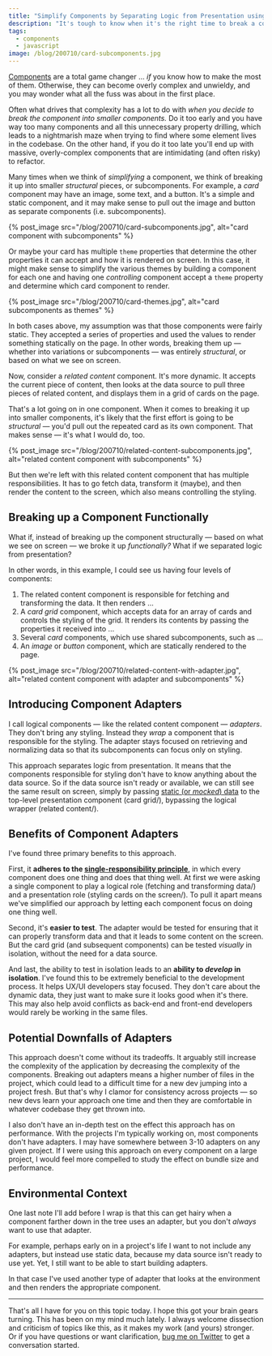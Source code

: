 ```yaml
---
title: "Simplify Components by Separating Logic from Presentation using Adapters"
description: "It's tough to know when it's the right time to break a component up into smaller components. Here's a way to approach that process that relies on more than what you see on the screen."
tags:
  - components
  - javascript
image: /blog/200710/card-subcomponents.jpg
---
```


[Components](/blog/wtf-is-a-web-component/) are a total game changer ... _if_ you know how to make the most of them. Otherwise, they can become overly complex and unwieldy, and you may wonder what all the fuss was about in the first place.

Often what drives that complexity has a lot to do with _when you decide to break the component into smaller components._ Do it too early and you have way too many components and all this unnecessary property drilling, which leads to a nightmarish maze when trying to find where some element lives in the codebase. On the other hand, if you do it too late you'll end up with massive, overly-complex components that are intimidating (and often risky) to refactor.

Many times when we think of _simplifying_ a component, we think of breaking it up into smaller _structural_ pieces, or subcomponents. For example, a _card_ component may have an image, some text, and a button. It's a simple and static component, and it may make sense to pull out the image and button as separate components (i.e. subcomponents).

{% post_image
    src="/blog/200710/card-subcomponents.jpg",
    alt="card component with subcomponents" %}

Or maybe your card has multiple `theme` properties that determine the other properties it can accept and how it is rendered on screen. In this case, it might make sense to simplify the various themes by building a component for each one and having one _controlling_ component accept a `theme` property and determine which card component to render.

{% post_image
    src="/blog/200710/card-themes.jpg",
    alt="card subcomponents as themes" %}

In both cases above, my assumption was that those components were fairly static. They accepted a series of properties and used the values to render something statically on the page. In other words, breaking them up — whether into variations or subcomponents — was entirely _structural_, or based on what we see on screen.

Now, consider a _related content_ component. It's more dynamic. It accepts the current piece of content, then looks at the data source to pull three pieces of related content, and displays them in a grid of cards on the page.

That's a lot going on in one component. When it comes to breaking it up into smaller components, it's likely that the first effort is going to be _structural_ — you'd pull out the repeated card as its own component. That makes sense — it's what I would do, too.

{% post_image
    src="/blog/200710/related-content-subcomponents.jpg",
    alt="related content component with subcomponents" %}

But then we're left with this related content component that has multiple responsibilities. It has to go fetch data, transform it (maybe), and then render the content to the screen, which also means controlling the styling.

## Breaking up a Component Functionally

What if, instead of breaking up the component structurally — based on what we see on screen — we broke it up _functionally?_ What if we separated logic from presentation?

In other words, in this example, I could see us having four levels of components:

1. The related content component is responsible for fetching and transforming the data. It then renders ...
2. A _card grid_ component, which accepts data for an array of cards and controls the styling of the grid. It renders its contents by passing the properties it received into ...
3. Several _card_ components, which use shared subcomponents, such as ...
4. An _image_ or _button_ component, which are statically rendered to the page.

{% post_image
    src="/blog/200710/related-content-with-adapter.jpg",
    alt="related content component with adapter and subcomponents" %}

## Introducing Component Adapters

I call logical components — like the related content component — _adapters_. They don't bring any styling. Instead they _wrap_ a component that is responsible for the styling. The adapter stays focused on retrieving and normalizing data so that its subcomponents can focus only on styling.

This approach separates logic from presentation. It means that the components responsible for styling don't have to know anything about the data source. So if the data source isn't ready or available, we can still see the same result on screen, simply by passing [static (or _mocked_) data](/blog/wtf-is-a-fixture/) to the top-level presentation component (card grid/), bypassing the logical wrapper (related content/).

## Benefits of Component Adapters

I've found three primary benefits to this approach.

First, it **adheres to the [single-responsibility principle](/blog/wtf-is-single-responsibility-principle/)**, in which every component does one thing and does that thing well. At first we were asking a single component to play a logical role (fetching and transforming data/) and a presentation role (styling cards on the screen/). To pull it apart means we've simplified our approach by letting each component focus on doing one thing well.

Second, it's **easier to test**. The adapter would be tested for ensuring that it can properly transform data and that it leads to some content on the screen. But the card grid (and subsequent components) can be tested _visually_ in isolation, without the need for a data source.

And last, the ability to test in isolation leads to an **ability to _develop_ in isolation**. I've found this to be extremely beneficial to the development process. It helps UX/UI developers stay focused. They don't care about the dynamic data, they just want to make sure it looks good when it's there. This may also help avoid conflicts as back-end and front-end developers would rarely be working in the same files.

## Potential Downfalls of Adapters

This approach doesn't come without its tradeoffs. It arguably still increase the complexity of the application by decreasing the complexity of the components. Breaking out adapters means a higher number of files in the project, which could lead to a difficult time for a new dev jumping into a project fresh. But that's why I clamor for consistency across projects — so new devs learn your approach one time and then they are comfortable in whatever codebase they get thrown into.

I also don't have an in-depth test on the effect this approach has on performance. With the projects I'm typically working on, most components don't have adapters. I may have somewhere between 3-10 adapters on any given project. If I were using this approach on every component on a large project, I would feel more compelled to study the effect on bundle size and performance.

## Environmental Context

One last note I'll add before I wrap is that this can get hairy when a component farther down in the tree uses an adapter, but you don't _always_ want to use that adapter.

For example, perhaps early on in a project's life I want to not include any adapters, but instead use static data, because my data source isn't ready to use yet. Yet, I still want to be able to start building adapters.

In that case I've used another type of adapter that looks at the environment and then renders the appropriate component.

---

That's all I have for you on this topic today. I hope this got your brain gears turning. This has been on my mind much lately. I always welcome dissection and criticism of topics like this, as it makes my work (and yours) stronger. Or if you have questions or want clarification, [bug me on Twitter](https://twitter.com/seancdavis29) to get a conversation started.
